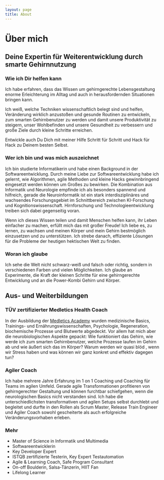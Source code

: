 ```yaml
---
layout: page
title: About
---
```

                                                                                                
# Über mich

## Deine Expertin für Weiterentwicklung durch smarte Gehirnnutzung

### Wie ich Dir helfen kann
Ich habe erfahren, dass das Wissen um gehirngerechte Lebensgestaltung enorme Erleichterung im Alltag und auch in herausfordernden Situationen bringen kann.

Ich weiß, welche Techniken wissenschaftlich belegt sind und helfen, Veränderung wirklich anzustoßen und gesunde Routinen zu entwickeln, zum smarten Gehirnbenutzer zu werden und damit unsere Produktivität zu steigern, unser Wohlbefinden und unsere Gesundheit zu verbessern und große Ziele durch kleine Schritte erreichen. 

Entwickle auch Du Dich mit meiner Hilfe Schritt für Schritt und Hack für Hack zu Deinem besten Selbst. 


### Wer ich bin und was mich auszeichnet 
Ich bin studierte Informatikerin und habe einen Background in der Softwareentwicklung.
Durch meine Liebe zur Softwareentwicklung habe ich gelernt, wie Algorithmen, agile Methoden und kleine Hacks gewinnbringend eingesetzt werden können um Großes zu bewirken.
Die Kombination aus Informatik und Neurologie empfinde ich als besonders spannend und hilfreich, gerade die Neuroinformatik ist ein stark interdisziplinäres und wachsendes Forschungsgebiet im Schnittbereich zwischen KI-Forschung und Kognitionswissenschaft.
Hirnforschung und Technologieentwicklung treiben sich dabei gegenseitig voran.
          
Wenn ich dieses Wissen teilen und damit Menschen helfen kann, ihr Leben einfacher zu machen, erfüllt mich das mit großer Freude!
Ich liebe es, zu lernen, zu wachsen und meinen Körper und mein Gehirn bestmöglich einzusetzen und zu unterstützen.
Ich strebe danach, effiziente Lösungen für die Probleme der heutigen hektischen Welt zu finden. 

### Woran ich glaube
Ich sehe die Welt nicht schwarz-weiß und falsch oder richtig, sondern in verschiedenen Farben und vielen Möglichkeiten.
Ich glaube an Experimente, die Kraft der kleinen Schritte für eine gehirngerechte Entwicklung und an die Power-Kombi Gehirn und Körper.

## Aus- und Weiterbildungen

### TÜV zertifizierter Medletics Health Coach
In der Ausbildung der [Medletics Academy](https://medletics-academy.de) wurden medizinische Basics, Trainings- und Ernährungswissenschaften, Psychologie, Regeneration, biochemische Prozesse und Blutwerte abgedeckt. 
Vor allem hat mich aber die neurobiologischen Aspekte gepackt: Wie funktioniert das Gehirn, wie werde ich zum smarten Gehirnbenutzer, welche Prozesse laufen im Gehirn ab und wie äußert sich das im Körper? Warum werden wir quasi blöd , wenn wir Stress haben und was können wir ganz konkret und effektiv dagegen tun?

### Agiler Coach
Ich habe mehrere Jahre Erfahrung im 1 on 1 Coaching und Coaching für Teams im agilen Umfeld. Gerade agile Transformationen profitieren von gehirngerechter Gestaltung und können furchtbar schiefgehen, wenn die neurologischen Basics nicht verstanden sind.
Ich habe die unterschiedlichsten transformativen und agilen Setups selbst durchlebt und begleitet und durfte in den Rollen als Scrum Master, Release Train Engineer und Agiler Coach sowohl gescheiterte als auch erfolgreiche Veränderungsvorhaben erleben. 

### Mehr
- Master of Science in Informatik und Multimedia
- Softwareentwicklerin
- Key Developer Expert
- ISTQB zertifizierte Testerin, Key Expert Testautomation 
- Agile & Learning Coach, Safe Program Consultant
- On-off Boulderin, Salsa-Tänzerin, HIIT Fan
- Lifelong Learner
